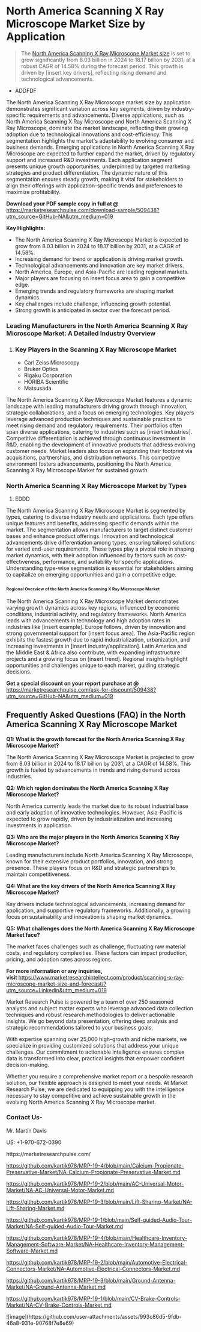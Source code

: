 <h1>North America Scanning X Ray Microscope Market&nbsp;Size by Application</h1><blockquote><p>The <a href="https://marketresearchpulse.com/download-sample/509438?utm_source=GitHub-NA&amp;utm_medium=019">North America Scanning X Ray Microscope Market size</a> is set to grow significantly from 8.03 billion in 2024 to 18.17 billion by 2031, at a robust CAGR of 14.58% during the forecast period. This growth is driven by [insert key drivers], reflecting rising demand and technological advancements.</p></blockquote><ul><li>ADDFDF</li></ul><p>The North America Scanning X Ray Microscope market size by application demonstrates significant variation across key segments, driven by industry-specific requirements and advancements. Diverse applications, such as North America Scanning X Ray Microscope and North America Scanning X Ray Microscope, dominate the market landscape, reflecting their growing adoption due to technological innovations and cost-efficiency. This segmentation highlights the market's adaptability to evolving consumer and business demands. Emerging applications in North America Scanning X Ray Microscope are expected to further expand the market, driven by regulatory support and increased R&D investments. Each application segment presents unique growth opportunities, underpinned by targeted marketing strategies and product differentiation. The dynamic nature of this segmentation ensures steady growth, making it vital for stakeholders to align their offerings with application-specific trends and preferences to maximize profitability.</p><p><strong>Download your PDF sample copy in full at @ </strong><a href="https://marketresearchpulse.com/download-sample/509438?utm_source=GitHub-NA&amp;utm_medium=019">https://marketresearchpulse.com/download-sample/509438?utm_source=GitHub-NA&amp;utm_medium=019</a></p><p><strong>Key Highlights: </strong></p><ul><li>The North America Scanning X Ray Microscope Market is expected to grow from 8.03 billion in 2024 to 18.17 billion by 2031, at a CAGR of 14.58%.</li><li>Increasing demand for trend or application is driving market growth.</li><li>Technological advancements and innovation are key market drivers.</li><li>North America, Europe, and Asia-Pacific are leading regional markets.</li><li>Major players are focusing on insert focus area to gain a competitive edge.</li><li>Emerging trends and regulatory frameworks are shaping market dynamics.</li><li>Key challenges include challenge, influencing growth potential.</li><li>Strong growth is anticipated in sector over the forecast period.</li></ul><h3>Leading Manufacturers in the North America Scanning X Ray Microscope Market: A Detailed Industry Overview</h3><ol><li><h3>Key Players in the Scanning X Ray Microscope Market </h3><ul><li>Carl Zeiss Microscopy</li><li>Bruker Optics</li><li>Rigaku Corporation</li><li>HORIBA Scientific</li><li>Matsusada</li></ul></li></ol><div class="flex max-w-full flex-col flex-grow"><div class="min-h-8 text-message flex w-full flex-col items-end gap-2 whitespace-normal break-words [.text-message+&amp;]:mt-5" dir="auto" data-message-author-role="assistant" data-message-id="fd8432e4-4910-450d-b182-61b7bfb0a01f" data-message-model-slug="gpt-4o"><div class="flex w-full flex-col gap-1 empty:hidden first:pt-[3px]"><div class="markdown prose w-full break-words dark:prose-invert light"><p>The North America Scanning X Ray Microscope Market features a dynamic landscape with leading manufacturers driving growth through innovation, strategic collaborations, and a focus on emerging technologies. Key players leverage advanced production techniques and sustainable practices to meet rising demand and regulatory requirements. Their portfolios often span diverse applications, catering to industries such as [insert industries]. Competitive differentiation is achieved through continuous investment in R&amp;D, enabling the development of innovative products that address evolving customer needs. Market leaders also focus on expanding their footprint via acquisitions, partnerships, and distribution networks. This competitive environment fosters advancements, positioning the North America Scanning X Ray Microscope Market for sustained growth.</p></div></div></div></div><h3>North America Scanning X Ray Microscope Market by Types</h3><ol><li>EDDD</li></ol><div class="flex max-w-full flex-col flex-grow"><div class="min-h-8 text-message flex w-full flex-col items-end gap-2 whitespace-normal break-words [.text-message+&amp;]:mt-5" dir="auto" data-message-author-role="assistant" data-message-id="084470be-0bb7-4664-bddf-5156b4f41249" data-message-model-slug="gpt-4o-mini"><div class="flex w-full flex-col gap-1 empty:hidden first:pt-[3px]"><div class="markdown prose w-full break-words dark:prose-invert light"><p>The North America Scanning X Ray Microscope Market is segmented by types, catering to diverse industry needs and applications. Each type offers unique features and benefits, addressing specific demands within the market. The segmentation allows manufacturers to target distinct customer bases and enhance product offerings. Innovation and technological advancements drive differentiation among types, ensuring tailored solutions for varied end-user requirements. These types play a pivotal role in shaping market dynamics, with their adoption influenced by factors such as cost-effectiveness, performance, and suitability for specific applications. Understanding type-wise segmentation is essential for stakeholders aiming to capitalize on emerging opportunities and gain a competitive edge.</p></div></div></div></div><h3><span style="font-size: 11px;">Regional Overview of the North America Scanning X Ray Microscope Market</span></h3><div class="flex max-w-full flex-col flex-grow"><div class="min-h-8 text-message flex w-full flex-col items-end gap-2 whitespace-normal break-words [.text-message+&amp;]:mt-5" dir="auto" data-message-author-role="assistant" data-message-id="e9038762-ce64-4e30-91c9-9bd413514231" data-message-model-slug="gpt-4o-mini"><div class="flex w-full flex-col gap-1 empty:hidden first:pt-[3px]"><div class="markdown prose w-full break-words dark:prose-invert light"><p>The North America Scanning X Ray Microscope Market demonstrates varying growth dynamics across key regions, influenced by economic conditions, industrial activity, and regulatory frameworks. North America leads with advancements in technology and high adoption rates in industries like [insert example]. Europe follows, driven by innovation and strong governmental support for [insert focus area]. The Asia-Pacific region exhibits the fastest growth due to rapid industrialization, urbanization, and increasing investments in [insert industry/application]. Latin America and the Middle East &amp; Africa also contribute, with expanding infrastructure projects and a growing focus on [insert trend]. Regional insights highlight opportunities and challenges unique to each market, guiding strategic decisions.</p></div></div></div></div><p><strong>Get a special discount on your report purchase at @ </strong><a href="https://marketresearchpulse.com/ask-for-discount/509438?utm_source=GitHub-NA&amp;utm_medium=019">https://marketresearchpulse.com/ask-for-discount/509438?utm_source=GitHub-NA&amp;utm_medium=019</a></p><h2>Frequently Asked Questions (FAQ) in the North America Scanning X Ray Microscope Market</h2><p><strong>Q1: What is the growth forecast for the North America Scanning X Ray Microscope Market?</strong></p><p>The North America Scanning X Ray Microscope Market is projected to grow from 8.03 billion in 2024 to 18.17 billion by 2031, at a CAGR of 14.58%. This growth is fueled by advancements in trends and rising demand across industries.</p><p><strong>Q2: Which region dominates the North America Scanning X Ray Microscope Market?</strong></p><p>North America currently leads the market due to its robust industrial base and early adoption of innovative technologies. However, Asia-Pacific is expected to grow rapidly, driven by industrialization and increasing investments in application.</p><p><strong>Q3: Who are the major players in the North America Scanning X Ray Microscope Market?</strong></p><p>Leading manufacturers include North America Scanning X Ray Microscope, known for their extensive product portfolios, innovation, and strong presence. These players focus on R&amp;D and strategic partnerships to maintain competitiveness.</p><p><strong>Q4: What are the key drivers of the North America Scanning X Ray Microscope Market?</strong></p><p>Key drivers include technological advancements, increasing demand for application, and supportive regulatory frameworks. Additionally, a growing focus on sustainability and innovation is shaping market dynamics.</p><p><strong>Q5: What challenges does the North America Scanning X Ray Microscope Market face?</strong></p><p>The market faces challenges such as challenge, fluctuating raw material costs, and regulatory complexities. These factors can impact production, pricing, and adoption rates across regions.</p><p><strong>For more information or any inquiries, visit&nbsp;</strong><a href="https://www.marketresearchintellect.com/product/scanning-x-ray-microscope-market-size-and-forecast/?utm_source=Linkedin&utm_medium=019">https://www.marketresearchintellect.com/product/scanning-x-ray-microscope-market-size-and-forecast/?utm_source=Linkedin&utm_medium=019</a></p><p>Market Research Pulse is powered by a team of over 250 seasoned analysts and subject matter experts who leverage advanced data collection techniques and robust research methodologies to deliver actionable insights. We go beyond data presentation, offering deep analysis and strategic recommendations tailored to your business goals.</p><p>With expertise spanning over 25,000 high-growth and niche markets, we specialize in providing customized solutions that address your unique challenges. Our commitment to actionable intelligence ensures complex data is transformed into clear, practical insights that empower confident decision-making.</p><p>Whether you require a comprehensive market report or a bespoke research solution, our flexible approach is designed to meet your needs. At Market Research Pulse, we are dedicated to equipping you with the intelligence necessary to stay competitive and achieve sustainable growth in the evolving North America Scanning X Ray Microscope market.</p><h3><strong>Contact Us-</strong></h3><p>Mr. Martin Davis</p><p>US: +1-970-672-0390</p><p>https://marketresearchpulse.com/</p><p><a href="https://github.com/kartik978/MRP-19-4/blob/main/Calcium-Propionate-Preservative-Market/NA-Calcium-Propionate-Preservative-Market.md">https://github.com/kartik978/MRP-19-4/blob/main/Calcium-Propionate-Preservative-Market/NA-Calcium-Propionate-Preservative-Market.md</a></p><p><a href="https://github.com/kartik978/MRP-19-2/blob/main/AC-Universal-Motor-Market/NA-AC-Universal-Motor-Market.md">https://github.com/kartik978/MRP-19-2/blob/main/AC-Universal-Motor-Market/NA-AC-Universal-Motor-Market.md</a></p><p><a href="https://github.com/kartik978/MRP-19-3/blob/main/Lift-Sharing-Market/NA-Lift-Sharing-Market.md">https://github.com/kartik978/MRP-19-3/blob/main/Lift-Sharing-Market/NA-Lift-Sharing-Market.md</a></p><p><a href="https://github.com/kartik978/MRP-19-1/blob/main/Self-guided-Audio-Tour-Market/NA-Self-guided-Audio-Tour-Market.md">https://github.com/kartik978/MRP-19-1/blob/main/Self-guided-Audio-Tour-Market/NA-Self-guided-Audio-Tour-Market.md</a></p><p><a href="https://github.com/kartik978/MRP-19-4/blob/main/Healthcare-Inventory-Management-Software-Market/NA-Healthcare-Inventory-Management-Software-Market.md">https://github.com/kartik978/MRP-19-4/blob/main/Healthcare-Inventory-Management-Software-Market/NA-Healthcare-Inventory-Management-Software-Market.md</a></p><p><a href="https://github.com/kartik978/MRP-19-2/blob/main/Automotive-Electrical-Connectors-Market/NA-Automotive-Electrical-Connectors-Market.md">https://github.com/kartik978/MRP-19-2/blob/main/Automotive-Electrical-Connectors-Market/NA-Automotive-Electrical-Connectors-Market.md</a></p><p><a href="https://github.com/kartik978/MRP-19-3/blob/main/Ground-Antenna-Market/NA-Ground-Antenna-Market.md">https://github.com/kartik978/MRP-19-3/blob/main/Ground-Antenna-Market/NA-Ground-Antenna-Market.md</a></p><p><a href="https://github.com/kartik978/MRP-19-1/blob/main/CV-Brake-Controls-Market/NA-CV-Brake-Controls-Market.md">https://github.com/kartik978/MRP-19-1/blob/main/CV-Brake-Controls-Market/NA-CV-Brake-Controls-Market.md</a></p>
![image](https://github.com/user-attachments/assets/993c86d5-9fdb-46a8-931e-90768f7e8e69)
